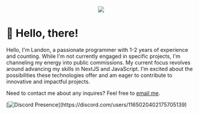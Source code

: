 <h1 align="center">
 <img src="https://skillicons.dev/icons?i=cloudflare,js,ts,html,nextjs,react,tailwind,vercel" />
</h1>

# 👋 Hello, there!
Hello, I'm Landon, a passionate programmer with 1-2 years of experience and counting. While I'm not currently engaged in specific projects, I'm channeling my energy into public commissions. My current focus revolves around advancing my skills in NextJS and JavaScript. I'm excited about the possibilities these technologies offer and am eager to contribute to innovative and impactful projects.

Need to contact me about any inquires? Feel free to [email me](mailto:).

[![Discord Presence](https://lanyard.cnrad.dev/api/1165020402175705139?ideTimestamp=false&hideStatus=false&idleMessage=Most%20likely%20sleeping%20in%20my%20bed%20if%20you%20need%20me%20email%20me%20and%20I'll%20get%20back%20to%20you%20as%20soon%20as%20possible.)](https://discord.com/users/1165020402175705139)
